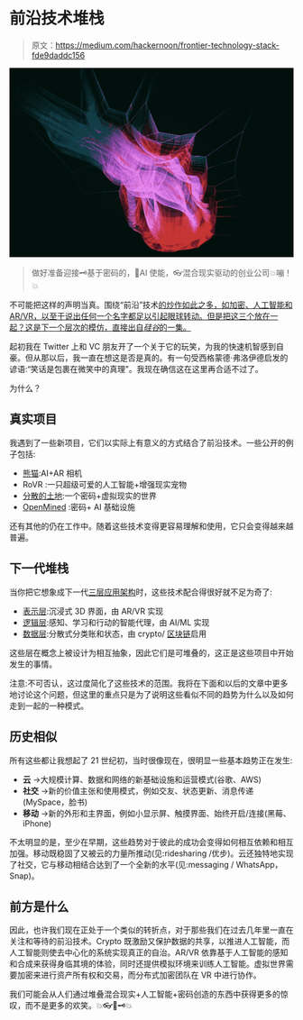 # 前沿技术堆栈

> 原文：<https://medium.com/hackernoon/frontier-technology-stack-fde9daddc156>

![](img/2c3e188125ee27c18c91bc917137ec8b.png)

> 做好准备迎接🗝基于密码的，🤖AI 使能，👓混合现实驱动的创业公司💥嘣！💥

不可能把这样的声明当真。围绕“前沿”技术[的炒作如此之多，如加密、人工智能和 AR/VR，以至于说出任何一个名字都足以引起眼球转动。但是把这三个放在一起？这是下一个层次的模仿，直接出自*硅谷*的一集。](https://hackernoon.com/tagged/technologies)

起初我在 Twitter 上和 VC 朋友开了一个关于它的玩笑，为我的快速机智感到自豪。但从那以后，我一直在想这是否是真的。有一句受西格蒙德·弗洛伊德启发的谚语:“笑话是包裹在微笑中的真理”。我现在确信这在这里再合适不过了。

为什么？

## 真实项目

我遇到了一些新项目，它们以实际上有意义的方式结合了前沿技术。一些公开的例子包括:

*   [熊猫](https://panda.af/):AI+AR 相机
*   RoVR :一只超级可爱的人工智能+增强现实宠物
*   [分散的土地](https://decentraland.org/):一个密码+虚拟现实的世界
*   [OpenMined](https://github.com/OpenMined) :密码+ AI 基础设施

还有其他的仍在工作中。随着这些技术变得更容易理解和使用，它只会变得越来越普遍。

## 下一代堆栈

当你把它想象成下一代[三层应用架构](https://en.wikipedia.org/wiki/Multitier_architecture)时，这些技术配合得很好就不足为奇了:

*   [表示层](https://en.wikipedia.org/wiki/Multitier_architecture):沉浸式 3D 界面，由 AR/VR 实现
*   [逻辑层](https://en.wikipedia.org/wiki/Business_logic#Business_logic_layer):感知、学习和行动的智能代理，由 AI/ML 实现
*   [数据层](https://en.wikipedia.org/wiki/Data_access_layer):分散式分类账和状态，由 crypto/ [区块链](https://hackernoon.com/tagged/blockchain)启用

这些层在概念上被设计为相互抽象，因此它们是可堆叠的，这正是这些项目中开始发生的事情。

注意:不可否认，这过度简化了这些技术的范围。我将在下面和以后的文章中更多地讨论这个问题，但这里的重点只是为了说明这些看似不同的趋势为什么以及如何走到一起的一种模式。

## 历史相似

所有这些都让我想起了 21 世纪初，当时很像现在，很明显一些基本趋势正在发生:

*   **云** →大规模计算、数据和网络的新基础设施和运营模式(谷歌、AWS)
*   **社交** →新的价值主张和使用模式，例如交友、状态更新、消息传递(MySpace，脸书)
*   **移动** →新的外形和主界面，例如小显示屏、触摸界面、始终开启/连接(黑莓、iPhone)

不太明显的是，至少在早期，这些趋势对于彼此的成功会变得如何相互依赖和相互加强。移动既稳固了又被云的力量所推动(见:ridesharing /优步)。云还独特地实现了社交，它与移动相结合达到了一个全新的水平(见:messaging / WhatsApp，Snap)。

## 前方是什么

因此，也许我们现在正处于一个类似的转折点，对于那些我们在过去几年里一直在关注和等待的前沿技术。Crypto 既激励又保护数据的共享，以推进人工智能，而人工智能则使去中心化的系统实现真正的自治。AR/VR 依靠基于人工智能的感知和合成来获得身临其境的体验，同时还提供模拟环境来训练人工智能。虚拟世界需要加密来进行资产所有权和交易，而分布式加密团队在 VR 中进行协作。

我们可能会从人们通过堆叠混合现实+人工智能+密码创造的东西中获得更多的惊叹，而不是更多的欢笑。💥👓🤖🗝💥